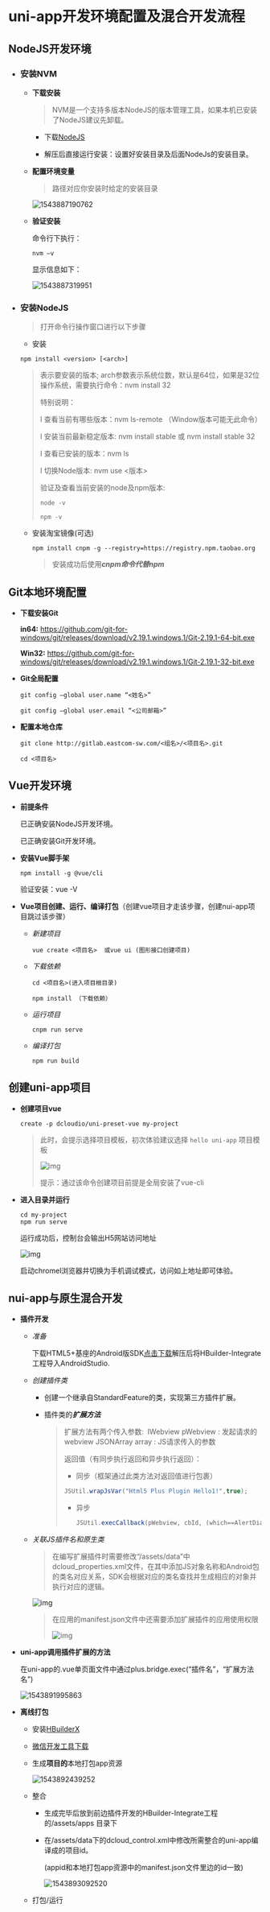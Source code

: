 # uni-app开发环境配置及混合开发流程

## NodeJS开发环境

- ### 安装NVM

  - **下载安装**

    > NVM是一个支持多版本NodeJS的版本管理工具，如果本机已安装了NodeJS建议先卸载。

    - 下载[NodeJS](https://github.com/coreybutler/nvm-windows/releases/download/1.1.7/nvm-setup.zip)

    - 解压后直接运行安装：设置好安装目录及后面NodeJs的安装目录。


  - **配置环境变量**

    > 路径对应你安装时给定的安装目录

    ![1543887190762](C:\Users\Administrator\AppData\Roaming\Typora\typora-user-images\1543887190762.png)

  - **验证安装**

    命令行下执行：

    ```
    nvm –v
    ```

     显示信息如下：

    ![1543887319951](C:\Users\Administrator\AppData\Roaming\Typora\typora-user-images\1543887319951.png)



- ### 安装NodeJS

  > 打开命令行操作窗口进行以下步骤

  -  安装

    ```
    npm install <version> [<arch>]
    ```



    > <version>表示要安装的版本; arch参数表示系统位数，默认是64位，如果是32位操作系统，需要执行命令：nvm install <version> 32
    >
    >
    >
    > 特别说明：
    >
    > l 查看当前有哪些版本：nvm ls-remote （Window版本可能无此命令）
    >
    > l 安装当前最新稳定版本: nvm install stable 或 nvm install stable 32
    >
    > l 查看已安装的版本：nvm ls
    >
    > l 切换Node版本: nvm use <版本>
    >
    >
    >
    > 验证及查看当前安装的node及npm版本:
    >
    > ```
    > node -v 
    > 
    > npm -v
    > ```
    >
    >

  - 安装淘宝镜像(可选)

    ```
    npm install cnpm -g --registry=https://registry.npm.taobao.org
    ```



    >  安装成功后使用***cnpm命令代替npm***

## Git本地环境配置

- **下载安装Git**

  **in64:** <https://github.com/git-for-windows/git/releases/download/v2.19.1.windows.1/Git-2.19.1-64-bit.exe>

  **Win32:** <https://github.com/git-for-windows/git/releases/download/v2.19.1.windows.1/Git-2.19.1-32-bit.exe>

- **Git全局配置**

  ```
  git config –global user.name “<姓名>”
  
  git config –global user.email “<公司邮箱>”
  ```

- **配置本地仓库**

  ```
  git clone http://gitlab.eastcom-sw.com/<组名>/<项目名>.git
  
  cd <项目名>
  ```




## Vue开发环境

- **前提条件**

  已正确安装NodeJS开发环境。

  已正确安装Git开发环境。

- **安装Vue脚手架**

  ```
  npm install -g @vue/cli
  ```

  验证安装：vue -V 

- **Vue项目创建、运行、编译打包**（创建vue项目才走该步骤，创建nui-app项目跳过该步骤）

  - *新建项目*

    ```
    vue create <项目名>  或vue ui (图形接口创建项目)
    ```


  - *下载依赖*

    ```
    cd <项目名>(进入项目根目录)
    
    npm install （下载依赖）
    ```


  - *运行项目*

    ```
    cnpm run serve
    ```

  - *编译打包*

    ```
    npm run build
    ```


## 创建uni-app项目

- **创建项目vue** 

  ```
  create -p dcloudio/uni-preset-vue my-project
  ```



  > 此时，会提示选择项目模板，初次体验建议选择 `hello uni-app` 项目模板
  >
  > ![img](http://img.cdn.aliyun.dcloud.net.cn/guide/uniapp/h5-cli-01.png)
  >
  > 提示：通过该命令创建项目前提是全局安装了vue-cli

- **进入目录并运行**

  ```
  cd my-project
  npm run serve
  ```

  运行成功后，控制台会输出H5网站访问地址

  ![img](http://img.cdn.aliyun.dcloud.net.cn/guide/uniapp/h5-cli-02.png)

  启动chromel浏览器并切换为手机调试模式，访问如上地址即可体验。

## nui-app与原生混合开发

- **插件开发**

  - *准备*

    下载HTML5+基座的Android版SDK[点击下载](http://ask.dcloud.net.cn/article/103)解压后将HBuilder-Integrate工程导入AndroidStudio.

  - *创建插件类*

    - 创建一个继承自StandardFeature的类，实现第三方插件扩展。

    - 插件类的***扩展方法***

      > 扩展方法有两个传入参数:
      > ​	IWebview pWebview : 发起请求的webview
      > ​	JSONArray array : JS请求传入的参数
      >
      > 返回值（有同步执行返回和异步执行返回）：
      >
      > - 同步（框架通过此类方法对返回值进行包裹）
      >
      > ```java
      > JSUtil.wrapJsVar("Html5 Plus Plugin Hello1!",true);
      > ```
      >
      >
      >
      > - 异步
      >
      >   ```java
      >   JSUtil.execCallback(pWebview, cbId, (which==AlertDialog.BUTTON_POSITIVE)?"ok":"cancel", JSUtil.OK, false, false); 
      >   ```
      >

  - *关联JS插件名和原生类*

    > 在编写扩展插件时需要修改“/assets/data”中dcloud_properties.xml文件，在其中添加JS对象名称和Android包的类名对应关系，SDK会根据对应的类名查找并生成相应的对象并执行对应的逻辑。

    ![img](https://img-cdn-qiniu.dcloud.net.cn/uploads/article/20141017/5489a76e7be78c295b8c786c77835162.png)

    >
    >
    >在应用的manifest.json文件中还需要添加扩展插件的应用使用权限
    >
    >![img](https://img-cdn-qiniu.dcloud.net.cn/uploads/article/20141017/5aa58c39dd81aba2838bdb60b2509ddb.png)

- **uni-app调用插件扩展的方法**

  在uni-app的.vue单页面文件中通过plus.bridge.exec(“插件名”，“扩展方法名”)

  ![1543891995863](C:\Users\Administrator\AppData\Roaming\Typora\typora-user-images\1543891995863.png)

- **离线打包**

  - 安装[HBuilderX](http://www.dcloud.io/hbuilderx.html)

  - [微信开发工具下载](https://developers.weixin.qq.com/miniprogram/dev/devtools/download.html)

  - 生成**项目的**本地打包app资源

    ![1543892439252](C:\Users\Administrator\AppData\Roaming\Typora\typora-user-images\1543892439252.png)

  - 整合

    - 生成完毕后放到前边插件开发的HBuilder-Integrate工程的/assets/apps 目录下

    - 在/assets/data下的dcloud_control.xml中修改所需整合的uni-app编译成的项目id。

      (appid和本地打包app资源中的manifest.json文件里边的id一致)

      ![1543893092520](C:\Users\Administrator\AppData\Roaming\Typora\typora-user-images\1543893092520.png)


  - 打包/运行

